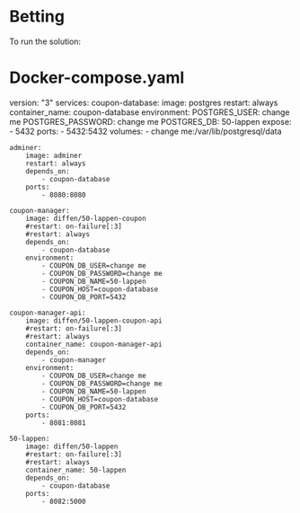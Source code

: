 # Betting
To run the solution:

# Docker-compose.yaml

version: "3"
services:
    coupon-database:
        image: postgres
        restart: always
        container_name: coupon-database
        environment:
            POSTGRES_USER: change me
            POSTGRES_PASSWORD: change me
            POSTGRES_DB: 50-lappen
        expose:
            - 5432
        ports: 
            - 5432:5432
        volumes:
            - change me:/var/lib/postgresql/data

    adminer:
        image: adminer
        restart: always
        depends_on:
            - coupon-database
        ports:
            - 8080:8080

    coupon-manager:
        image: diffen/50-lappen-coupon
        #restart: on-failure[:3]
        #restart: always
        depends_on: 
            - coupon-database
        environment:
            - COUPON_DB_USER=change me
            - COUPON_DB_PASSWORD=change me
            - COUPON_DB_NAME=50-lappen
            - COUPON_HOST=coupon-database
            - COUPON_DB_PORT=5432

    coupon-manager-api:
        image: diffen/50-lappen-coupon-api
        #restart: on-failure[:3]
        #restart: always
        container_name: coupon-manager-api
        depends_on: 
            - coupon-manager
        environment:
            - COUPON_DB_USER=change me
            - COUPON_DB_PASSWORD=change me
            - COUPON_DB_NAME=50-lappen
            - COUPON_HOST=coupon-database
            - COUPON_DB_PORT=5432
        ports:
            - 8081:8081

    50-lappen:
        image: diffen/50-lappen
        #restart: on-failure[:3]
        #restart: always
        container_name: 50-lappen
        depends_on: 
            - coupon-database
        ports:
            - 8082:5000